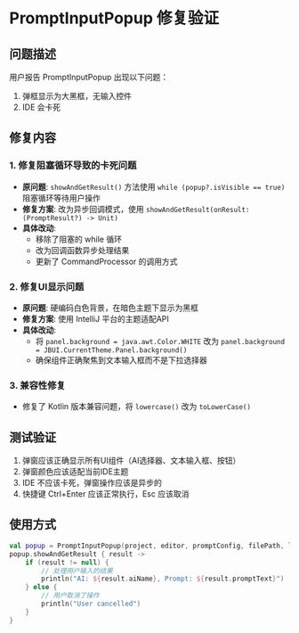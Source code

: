 # PromptInputPopup 修复验证

## 问题描述
用户报告 PromptInputPopup 出现以下问题：
1. 弹框显示为大黑框，无输入控件
2. IDE 会卡死

## 修复内容

### 1. 修复阻塞循环导致的卡死问题
- **原问题**: `showAndGetResult()` 方法使用 `while (popup?.isVisible == true)` 阻塞循环等待用户操作
- **修复方案**: 改为异步回调模式，使用 `showAndGetResult(onResult: (PromptResult?) -> Unit)` 
- **具体改动**:
  - 移除了阻塞的 while 循环
  - 改为回调函数异步处理结果
  - 更新了 CommandProcessor 的调用方式

### 2. 修复UI显示问题
- **原问题**: 硬编码白色背景，在暗色主题下显示为黑框
- **修复方案**: 使用 IntelliJ 平台的主题适配API
- **具体改动**:
  - 将 `panel.background = java.awt.Color.WHITE` 改为 `panel.background = JBUI.CurrentTheme.Panel.background()`
  - 确保组件正确聚焦到文本输入框而不是下拉选择器

### 3. 兼容性修复
- 修复了 Kotlin 版本兼容问题，将 `lowercase()` 改为 `toLowerCase()`

## 测试验证
1. 弹窗应该正确显示所有UI组件（AI选择器、文本输入框、按钮）
2. 弹窗颜色应该适配当前IDE主题
3. IDE 不应该卡死，弹窗操作应该是异步的
4. 快捷键 Ctrl+Enter 应该正常执行，Esc 应该取消

## 使用方式
```kotlin
val popup = PromptInputPopup(project, editor, promptConfig, filePath, line, column)
popup.showAndGetResult { result ->
    if (result != null) {
        // 处理用户输入的结果
        println("AI: ${result.aiName}, Prompt: ${result.promptText}")
    } else {
        // 用户取消了操作
        println("User cancelled")
    }
}
```